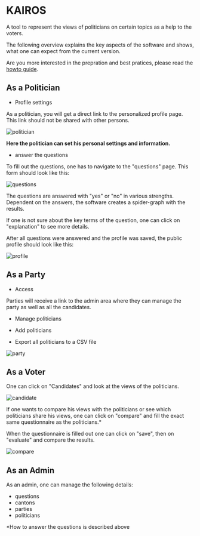 # KAIROS
A tool to represent the views of politicians on certain topics as a help to the voters.

The following overview explains the key aspects of the software and shows, what one can expect
from the current version.

Are you more interested in the prepration and best pratices, please read the [howto guide](HOWTO.md).

## As a Politician
* Profile settings

As a politician, you will get a direct link to the personalized profile page.
This link should not be shared with other persons.

![politician](pics/politician_example.png)

**Here the politician can set his personal settings and information.**

* answer the questions

To fill out the questions, one has to navigate to the "questions" page.
This form should look like this:

![questions](pics/questions_example.png)

The questions are answered with "yes" or "no" in various strengths.
Dependent on the answers, the software creates a spider-graph with the results.

If one is not sure about the key terms of the question, one can click on "explanation" to see more details.

After all questions were answered and the profile was saved, the public profile
should look like this:

![profile](pics/profile_view_public.png)

## As a Party
* Access

Parties will receive a link to the admin area where they can manage the party as well as all the candidates.

* Manage politicians

 * Add politicians
 * Export all politicians to a CSV file

![party](pics/party_example.png)

## As a Voter
One can click on "Candidates" and look at the views of the politicians.

![candidate](pics/candidate_list.png)

If one wants to compare his views with the politicians or see which politicians share his views, one can click on "compare" and fill the exact same questionnaire as the politicians.*

When the questionnaire is filled out one can click on "save", then on "evaluate" and compare the results.

![compare](pics/compare_button.png)

## As an Admin

As an admin, one can manage the following details:
* questions
* cantons
* parties
* politicians

*How to answer the questions is described above
